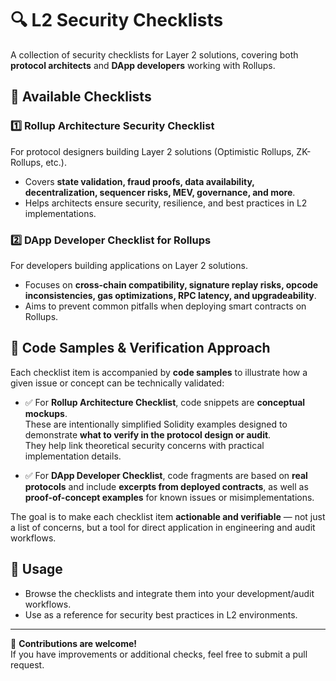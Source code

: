 # 🔍 L2 Security Checklists

A collection of security checklists for Layer 2 solutions, covering both **protocol architects** and **DApp developers** working with Rollups.

## 📑 Available Checklists

### 1️⃣ **Rollup Architecture Security Checklist**
For protocol designers building Layer 2 solutions (Optimistic Rollups, ZK-Rollups, etc.).
- Covers **state validation, fraud proofs, data availability, decentralization, sequencer risks, MEV, governance, and more**.
- Helps architects ensure security, resilience, and best practices in L2 implementations.

### 2️⃣ **DApp Developer Checklist for Rollups**
For developers building applications on Layer 2 solutions.
- Focuses on **cross-chain compatibility, signature replay risks, opcode inconsistencies, gas optimizations, RPC latency, and upgradeability**.
- Aims to prevent common pitfalls when deploying smart contracts on Rollups.

## 🧪 Code Samples & Verification Approach

Each checklist item is accompanied by **code samples** to illustrate how a given issue or concept can be technically validated:

- ✅ For **Rollup Architecture Checklist**, code snippets are **conceptual mockups**.  
  These are intentionally simplified Solidity examples designed to demonstrate **what to verify in the protocol design or audit**.  
  They help link theoretical security concerns with practical implementation details.

- ✅ For **DApp Developer Checklist**, code fragments are based on **real protocols** and include **excerpts from deployed contracts**, as well as **proof-of-concept examples** for known issues or misimplementations.

The goal is to make each checklist item **actionable and verifiable** — not just a list of concerns, but a tool for direct application in engineering and audit workflows.

## 📌 Usage
- Browse the checklists and integrate them into your development/audit workflows.
- Use as a reference for security best practices in L2 environments.

---

🚀 **Contributions are welcome!**  
If you have improvements or additional checks, feel free to submit a pull request.
